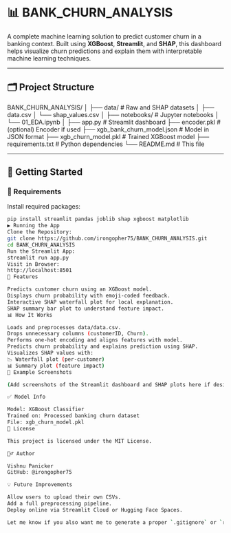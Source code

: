 # 📊 BANK_CHURN_ANALYSIS

A complete machine learning solution to predict customer churn in a banking context. Built using **XGBoost**, **Streamlit**, and **SHAP**, this dashboard helps visualize churn predictions and explain them with interpretable machine learning techniques.

---

## 🗂️ Project Structure

BANK_CHURN_ANALYSIS/
│
├── data/                   # Raw and SHAP datasets
│   ├── data.csv
│   └── shap_values.csv
│
├── notebooks/              # Jupyter notebooks
│   └── 01_EDA.ipynb
│
├── app.py                  # Streamlit dashboard
├── encoder.pkl             # (optional) Encoder if used
├── xgb_bank_churn_model.json  # Model in JSON format
├── xgb_churn_model.pkl     # Trained XGBoost model
├── requirements.txt        # Python dependencies
└── README.md               # This file



---

## 🚀 Getting Started

### 🔧 Requirements

Install required packages:

```bash
pip install streamlit pandas joblib shap xgboost matplotlib
▶️ Running the App
Clone the Repository:
git clone https://github.com/irongopher75/BANK_CHURN_ANALYSIS.git
cd BANK_CHURN_ANALYSIS
Run the Streamlit App:
streamlit run app.py
Visit in Browser:
http://localhost:8501
📌 Features

Predicts customer churn using an XGBoost model.
Displays churn probability with emoji-coded feedback.
Interactive SHAP waterfall plot for local explanation.
SHAP summary bar plot to understand feature impact.
📊 How It Works

Loads and preprocesses data/data.csv.
Drops unnecessary columns (customerID, Churn).
Performs one-hot encoding and aligns features with model.
Predicts churn probability and explains prediction using SHAP.
Visualizes SHAP values with:
📉 Waterfall plot (per-customer)
📊 Summary plot (feature impact)
📸 Example Screenshots

(Add screenshots of the Streamlit dashboard and SHAP plots here if desired)

✅ Model Info

Model: XGBoost Classifier
Trained on: Processed banking churn dataset
File: xgb_churn_model.pkl
📜 License

This project is licensed under the MIT License.

🙋‍♂️ Author

Vishnu Panicker
GitHub: @irongopher75

💡 Future Improvements

Allow users to upload their own CSVs.
Add a full preprocessing pipeline.
Deploy online via Streamlit Cloud or Hugging Face Spaces.

Let me know if you also want me to generate a proper `.gitignore` or `requirements.txt`.